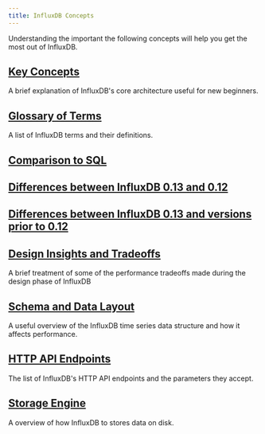 ```yaml
---
title: InfluxDB Concepts
---
```


Understanding the important the following concepts will help you get the most out of InfluxDB.

## [Key Concepts](/influxdb/v0.13/concepts/key_concepts/)

A brief explanation of InfluxDB's core architecture useful for new beginners.

## [Glossary of Terms](/influxdb/v0.13/concepts/glossary/)

A list of InfluxDB terms and their definitions.

## [Comparison to SQL](/influxdb/v0.13/concepts/crosswalk/)

## [Differences between InfluxDB 0.13 and 0.12](/influxdb/v0.13/concepts/012_vs_013/)

## [Differences between InfluxDB 0.13 and versions prior to 0.12](/influxdb/v0.13/concepts/013_vs_previous/)

## [Design Insights and Tradeoffs](/influxdb/v0.13/concepts/insights_tradeoffs/)

A brief treatment of some of the performance tradeoffs made during the design phase of InfluxDB

## [Schema and Data Layout](/influxdb/v0.13/concepts/schema_and_data_layout/)

A useful overview of the InfluxDB time series data structure and how it affects performance.

## [HTTP API Endpoints](/influxdb/v0.13/concepts/api/)

The list of InfluxDB's HTTP API endpoints and the parameters they accept.

## [Storage Engine](/influxdb/v0.13/concepts/storage_engine/)

A overview of how InfluxDB to stores data on disk.
